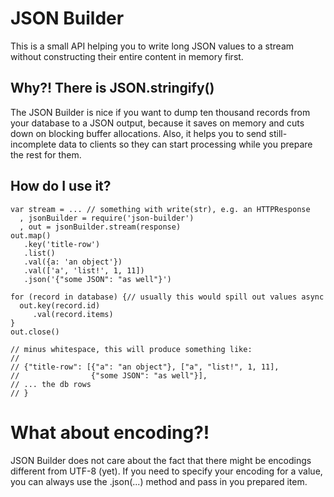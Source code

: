 # JSON Builder

This is a small API helping you to write long JSON values to a stream 
without constructing their entire content in memory first.


## Why?! There is JSON.stringify()

The JSON Builder is nice if you want to dump ten thousand records from your database to a JSON output, because it saves on memory and cuts down on
blocking buffer allocations. Also, it helps you to send still-incomplete
data to clients so they can start processing while you prepare the rest for
them.


## How do I use it?

    var stream = ... // something with write(str), e.g. an HTTPResponse
      , jsonBuilder = require('json-builder')
      , out = jsonBuilder.stream(response)
    out.map()
       .key('title-row')
       .list()
       .val({a: 'an object'})
       .val(['a', 'list!', 1, 11])
       .json('{"some JSON": "as well"}')
        
    for (record in database) {// usually this would spill out values async
      out.key(record.id)
         .val(record.items)
    }
    out.close()
    
    // minus whitespace, this will produce something like:
    //
    // {"title-row": [{"a": "an object"}, ["a", "list!", 1, 11], 
    //                {"some JSON": "as well"}],
    // ... the db rows
    // }
      

# What about encoding?!

JSON Builder does not care about the fact that there might be encodings 
different from UTF-8 (yet). If you need to specify your encoding for a 
value, you can always use the .json(...) method and pass in you prepared 
item.
